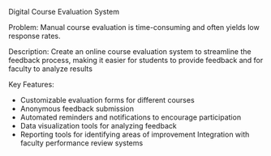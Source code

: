 Digital Course Evaluation System 

Problem: Manual course evaluation is time-consuming and often yields low response rates. 

Description: Create an online course evaluation system to streamline the feedback process, making it easier for students to provide feedback and for faculty to analyze results

 Key Features:
- Customizable evaluation forms for different courses
- Anonymous feedback submission
- Automated reminders and notifications to encourage participation
- Data visualization tools for analyzing feedback
- Reporting tools for identifying areas of improvement Integration with faculty performance review systems